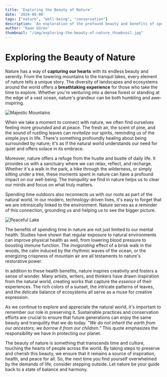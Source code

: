 ```yaml
---
title: 'Exploring the Beauty of Nature'
date: '2024-08-08'
tags: ["nature", "well-being", "conservation"]
description: 'An exploration of the profound beauty and benefits of spending time in nature.'
author: 'Kaan Gören'
thumbnail: "/img/exploring-the-beauty-of-nature_thumbnail.jpg"
---
```

# Exploring the Beauty of Nature

Nature has a way of **capturing our hearts** with its endless beauty and serenity. From the towering mountains to the tranquil lakes, every element of nature tells a unique story. The diversity of landscapes and ecosystems around the world offers a **breathtaking experience** for those who take the time to explore. Whether you're venturing into a dense forest or standing at the edge of a vast ocean, nature's grandeur can be both humbling and awe-inspiring.

![Majestic Mountains](/img/exploring-the-beauty-of-nature_1.jpg "Majestic Mountains")

When we take a moment to connect with nature, we often find ourselves feeling more *grounded* and at peace. The fresh air, the scent of pine, and the sound of rustling leaves can *revitalize* our spirits, reminding us of the simple joys in life. There's something profoundly healing about being surrounded by nature; it's as if the natural world understands our need for quiet and offers solace in its embrace.

Moreover, nature offers a refuge from the hustle and bustle of daily life. It provides us with a sanctuary where we can relax, reflect, and recharge. Whether it's a walk in the park, a hike through the wilderness, or simply sitting under a tree, these moments spent in nature can have a profound impact on our well-being. The *tranquility* we find in nature helps us to clear our minds and focus on what truly matters.

Spending time outdoors also reconnects us with our roots as part of the natural world. In our modern, technology-driven lives, it's easy to forget that we are intrinsically linked to the environment. Nature serves as a reminder of this connection, grounding us and helping us to see the bigger picture.

![Peaceful Lake](/img/exploring-the-beauty-of-nature_2.jpg "Peaceful Lake")

The benefits of spending time in nature are not just limited to our mental health. Studies have shown that regular exposure to natural environments can improve physical health as well, from lowering blood pressure to boosting immune function. The *invigorating* effect of a brisk walk in the woods, the calm induced by the rhythmic waves of the ocean, or the energizing crispness of mountain air are all testaments to nature's restorative power.

In addition to these health benefits, nature inspires creativity and fosters a sense of wonder. Many artists, writers, and thinkers have drawn inspiration from the natural world, creating works that capture the *essence* of their experiences. The rich colors of a sunset, the intricate patterns of leaves, and the delicate balance of ecosystems all serve as a muse for creative expression.

As we continue to explore and appreciate the natural world, it's important to remember our role in preserving it. Sustainable practices and conservation efforts are crucial to ensure that future generations can enjoy the same beauty and tranquility that we do today. *"We do not inherit the earth from our ancestors; we borrow it from our children."* This quote emphasizes the responsibility we have in protecting our planet.

The beauty of nature is something that transcends time and culture, touching the hearts of people across the world. By taking steps to preserve and cherish this beauty, we ensure that it remains a source of inspiration, health, and peace for all. So, the next time you find yourself overwhelmed by the demands of life, consider stepping outside. Let nature be your guide back to a state of balance and harmony.
